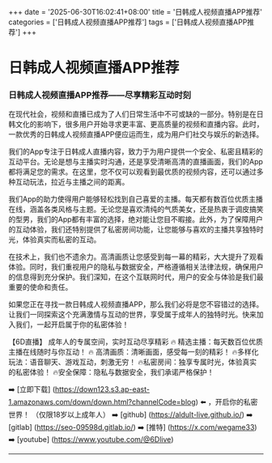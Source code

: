 +++
date = '2025-06-30T16:02:41+08:00'
title = '日韩成人视频直播APP推荐'
categories = ['日韩成人视频直播APP推荐']
tags = ['日韩成人视频直播APP推荐']
+++

# 日韩成人视频直播APP推荐

### 日韩成人视频直播APP推荐——尽享精彩互动时刻

在现代社会，视频和直播已成为了人们日常生活中不可或缺的一部分。特别是在日韩文化的影响下，很多用户开始寻求更丰富、更高质量的视频和直播内容。此时，一款优秀的日韩成人视频直播APP便应运而生，成为用户们社交与娱乐的新选择。

我们的App专注于日韩成人直播内容，致力于为用户提供一个安全、私密且精彩的互动平台。无论是想与主播实时沟通，还是享受清晰高清的直播画面，我们的App都将满足您的需求。在这里，您不仅可以观看到最优质的视频内容，还可以通过多种互动玩法，拉近与主播之间的距离。

我们App的助力使得用户能够轻松找到自己喜爱的主播。每天都有数百位优质主播在线，涵盖各类风格与主题。无论您是喜欢清纯的气质美女，还是热衷于调皮搞笑的型男，我们的App都有丰富的选择，绝对能让您目不暇接。此外，为了保障用户的互动体验，我们还特别提供了私密房间功能，让您能够与喜欢的主播共享独特时光，体验真实而私密的互动。

在技术上，我们也不遗余力。高清画质让您感受到每一幕的精彩，大大提升了观看体验。同时，我们重视用户的隐私与数据安全，严格遵循相关法律法规，确保用户的信息得到充分保护。我们深知，在这个互联网时代，用户的安全与体验是我们最重要的使命和责任。

如果您正在寻找一款日韩成人视频直播APP，那么我们必将是您不容错过的选择。让我们一同探索这个充满激情与互动的世界，享受属于成年人的独特时光。快来加入我们，一起开启属于你的私密体验！

【6D直播】
成年人的专属空间，实时互动尽享精彩
🔥 精选主播：每天数百位优质主播在线随时与你互动！
🔥 高清画质：清晰画面，感受每一刻的精彩！
🔥多样化玩法：语音聊天、游戏互动，刺激无穷！
🔥私密房间：独享专属时光，体验真实的私密体验！
🔥安全保障：隐私与数据安全，我们承诺严格保护！

➡️ [立即下载] (https://down123.s3.ap-east-1.amazonaws.com/down/down.html?channelCode=blog) ⬅️ ，开启你的私密世界！
（仅限18岁以上成年人）
➡️ [github] (https://aldult-live.github.io/)
➡️ [gitlab] (https://seo-09598d.gitlab.io/)
➡️ [推特] (https://x.com/wegame33)
➡️ [youtube] (https://www.youtube.com/@6Dlive)

---
